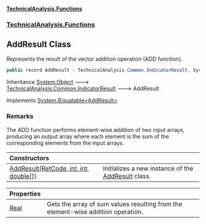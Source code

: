 #### [TechnicalAnalysis\.Functions](Atypical.TechnicalAnalysis.Functions.md 'Atypical\.TechnicalAnalysis\.Functions')
### [TechnicalAnalysis\.Functions](Atypical.TechnicalAnalysis.Functions.md#TechnicalAnalysis.Functions 'TechnicalAnalysis\.Functions')

## AddResult Class

Represents the result of the vector addition operation \(ADD function\)\.

```csharp
public record AddResult : TechnicalAnalysis.Common.IndicatorResult, System.IEquatable<TechnicalAnalysis.Functions.AddResult>
```

Inheritance [System\.Object](https://docs.microsoft.com/en-us/dotnet/api/System.Object 'System\.Object') &#129106; [TechnicalAnalysis\.Common\.IndicatorResult](https://docs.microsoft.com/en-us/dotnet/api/TechnicalAnalysis.Common.IndicatorResult 'TechnicalAnalysis\.Common\.IndicatorResult') &#129106; AddResult

Implements [System\.IEquatable&lt;](https://docs.microsoft.com/en-us/dotnet/api/System.IEquatable-1 'System\.IEquatable\`1')[AddResult](AddResult.md 'TechnicalAnalysis\.Functions\.AddResult')[&gt;](https://docs.microsoft.com/en-us/dotnet/api/System.IEquatable-1 'System\.IEquatable\`1')

### Remarks
The ADD function performs element\-wise addition of two input arrays,
producing an output array where each element is the sum of the corresponding
elements from the input arrays\.

| Constructors | |
| :--- | :--- |
| [AddResult\(RetCode, int, int, double\[\]\)](AddResult.AddResult(RetCode,int,int,double[]).md 'TechnicalAnalysis\.Functions\.AddResult\.AddResult\(TechnicalAnalysis\.Common\.RetCode, int, int, double\[\]\)') | Initializes a new instance of the [AddResult](AddResult.md 'TechnicalAnalysis\.Functions\.AddResult') class\. |

| Properties | |
| :--- | :--- |
| [Real](AddResult.Real.md 'TechnicalAnalysis\.Functions\.AddResult\.Real') | Gets the array of sum values resulting from the element\-wise addition operation\. |
